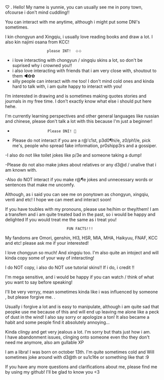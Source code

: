 ♡ . Hello! My name is yunnie, you can usually see me in pony town, 
ofcourse i don't mind cuddling!! 

You can interact with me anytime, although i might put some DNI's sometimes.

I kin chongyun and Xingqiu, i usually love reading books and draw a lot. I also kin najimi osana from KCC! 

 		               please INT! 	⊹⊹
 - i love interacting with chongyun / xingqiu skins a lot, so don't be suprised why i crowned you!!
 - i also love interacting with friends that i am very close with, shoutout to them ◄✿✿
 - silly people can interact with me too! I don't mind cold ones and kinda hard to talk with, i am quite happy to interact with you! 
	

I’m interested in drawing and is sometimes making quotes stories and journals in my free time. 
I don't exactly know what else i should put here hehe.  


I'm currently learning perspectives and other general languages like russian and chinese, please don't talk a lot with this because I'm just a beginner!

-   		  	      Please DNI! 🙏
    		  	  
- Please do not interact if you are a r@'c1st, p3d0¶hi/e, z0/ph1/e, pick me's, people who spread fake information, pr0shipp3rs and a gossiper.

-I also do not like toilet jokes like p/3e and someone taking a dump! 

-Please do not also make jokes about relatives or any d3@d / unalive that i am known with. 

-Also do NOT interact if you make r@¶e jokes and unnecessary words or sentences that make me uncomfy. 

Although, as i said you can see me on ponytown as chongyun, xingqiu, venti and etc! I hope we can meet and interact soon! 

If you have toubles with my pronouns, please use he/him or they/them! I am a transfem and i am quite treated bad in the past, so i would be happy and delighted If you would treat me the same as i treat you! 


                                FUN FACTS!!! 

My fandoms are Omori, genshin, HI3, HSR, MIA, MHA, Haikyuu, FNAF, KCC and etc! please ask me if your interested! 

I love chongyun so much! And xingqiu too. I'm also quite an intoject and will kinda copy some of your way of interacting! 

I do NOT copy, i also do NOT use tutorial skins!! If i do, i credit !! 

I'm mega sensitive, and i would be happy if you can watch / think of what you want to say before speaking! 

I'll be very verryy, mean sometimes kinda like i was influenced by someone , but please forgive me. . 

Usually i forgive a lot and is easy to manipulate, although i am quite sad that peopke use me because of this and will end up leaving me alone like a peck of dust in the wind! I also say sorry or apologize a ton! It also became a habit and some people find it absolutely annoying...

Kinda clingy and get very jealous a lot.  I'm sorry but thats just how i am.  
I have abandonment issues, clinging onto someone even tho they don't need me anymore, also am gullable XP

I am a libra! I was born on october 13th. I'm quite sometimes cold and Will sometimes joke around with d3@th or su1c1¢e or something like that :9 

If you have any more questions and clarifications about me, please find me by using my github! I'll be glad to know you <3
